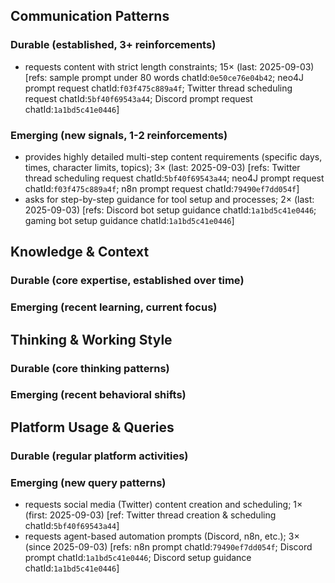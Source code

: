 ## Communication Patterns
### Durable (established, 3+ reinforcements)
- requests content with strict length constraints; 15× (last: 2025-09-03) [refs: sample prompt under 80 words chatId:`0e50ce76e04b42`; neo4J prompt request chatId:`f03f475c889a4f`; Twitter thread scheduling request chatId:`5bf40f69543a44`; Discord prompt request chatId:`1a1bd5c41e0446`]

### Emerging (new signals, 1-2 reinforcements)
- provides highly detailed multi-step content requirements (specific days, times, character limits, topics); 3× (last: 2025-09-03) [refs: Twitter thread scheduling request chatId:`5bf40f69543a44`; neo4J prompt request chatId:`f03f475c889a4f`; n8n prompt request chatId:`79490ef7dd054f`]
- asks for step-by-step guidance for tool setup and processes; 2× (last: 2025-09-03) [refs: Discord bot setup guidance chatId:`1a1bd5c41e0446`; gaming bot setup guidance chatId:`1a1bd5c41e0446`]

## Knowledge & Context
### Durable (core expertise, established over time)

### Emerging (recent learning, current focus)

## Thinking & Working Style
### Durable (core thinking patterns)

### Emerging (recent behavioral shifts)

## Platform Usage & Queries
### Durable (regular platform activities)

### Emerging (new query patterns)
- requests social media (Twitter) content creation and scheduling; 1× (first: 2025-09-03) [ref: Twitter thread creation & scheduling chatId:`5bf40f69543a44`]
- requests agent-based automation prompts (Discord, n8n, etc.); 3× (since 2025-09-03) [refs: n8n prompt chatId:`79490ef7dd054f`; Discord prompt chatId:`1a1bd5c41e0446`; Discord setup guidance chatId:`1a1bd5c41e0446`]